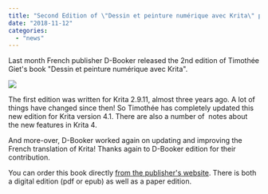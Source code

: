 ```yaml
---
title: "Second Edition of \"Dessin et peinture numérique avec Krita\" published!"
date: "2018-11-12"
categories: 
  - "news"
---
```


Last month French publisher D-Booker released the 2nd edition of Timothée Giet's book "Dessin et peinture numérique avec Krita".

[![](/images/posts/2018/Timo-KritaBookV2.jpg)](/images/posts/2018/Timo-KritaBookV2.jpg)

The first edition was written for Krita 2.9.11, almost three years ago. A lot of things have changed since then! So Timothée has completely updated this new edition for Krita version 4.1. There are also a number of  notes about the new features in Krita 4.

And more-over, D-Booker worked again on updating and improving the French translation of Krita! Thanks again to D-Booker edition for their contribution.

You can order this book directly [from the publisher's website](https://www.d-booker.fr/krita-2e/570-dessin-et-peinture-numerique-avec-krita-2e.html). There is both a digital edition (pdf or epub) as well as a paper edition.
